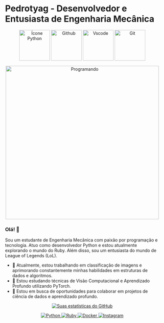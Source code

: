 ﻿# Pedrotyag - Desenvolvedor e Entusiasta de Engenharia Mecânica

<p align="center">
  <img src="https://user-images.githubusercontent.com/74038190/212257472-08e52665-c503-4bd9-aa20-f5a4dae769b5.gif" width="100" alt="Ícone Python">
  <img src="https://user-images.githubusercontent.com/74038190/212257468-1e9a91f1-b626-4baa-b15d-5c385dfa7ed2.gif" width="100" alt="Github">
  <img src="https://user-images.githubusercontent.com/74038190/212257465-7ce8d493-cac5-494e-982a-5a9deb852c4b.gif" width="100" alt="Vscode">
  <img src="https://user-images.githubusercontent.com/74038190/212281775-b468df30-4edc-4bf8-a4ee-f52e1aaddc86.gif" width="100" alt="Git">

</p>

<p align="center">
  <img src="https://user-images.githubusercontent.com/74038190/212750672-2f3f2b50-c84f-4ed8-a60a-849ae69ff9df.gif" width="500" alt="Programando">
</p>

### Olá! 👋
Sou um estudante de Engenharia Mecânica com paixão por programação e tecnologia. Atuo como desenvolvedor Python e estou atualmente explorando o mundo do Ruby. Além disso, sou um entusiasta do mundo de League of Legends (LoL).

- 🔭 Atualmente, estou trabalhando em classificação de imagens e aprimorando constantemente minhas habilidades em estruturas de dados e algoritmos.
- 🌱 Estou estudando técnicas de Visão Computacional e Aprendizado Profundo utilizando PyTorch.
- 🤝 Estou em busca de oportunidades para colaborar em projetos de ciência de dados e aprendizado profundo.
  
<p align="center">
  <a href="https://github.com/anuraghazra/github-readme-stats">
    <img src="https://github-readme-stats.vercel.app/api?username=pedrotyag&show_icons=true&theme=gruvbox" alt="Suas estatísticas do GitHub">
  </a>
</p>


<p align="center">
    <a href="https://www.python.org/" target="_blank">
        <img src="https://img.shields.io/badge/Python-%2314354C.svg?style=flat-square&logo=python&logoColor=white" alt="Python">
    </a>
    <a href="https://www.ruby-lang.org/" target="_blank">
        <img src="https://img.shields.io/badge/Ruby-%23CC342D.svg?style=flat-square&logo=ruby&logoColor=white" alt="Ruby">
    </a>
    <a href="https://www.docker.com/" target="_blank">
        <img src="https://img.shields.io/badge/Docker-%232496ED.svg?style=flat-square&logo=docker&logoColor=white" alt="Docker">
    </a>
    <a href="https://www.instagram.com/pedro_tyag/" target="_blank">
        <img src="https://img.shields.io/badge/Instagram-%23E4405F.svg?style=flat-square&logo=instagram&logoColor=white" alt="Instagram">
    </a>
</p>

